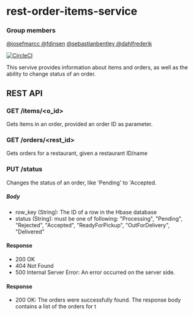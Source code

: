 # rest-order-items-service
### Group members  

[@josefmarcc ](https://github.com/josefmarcc)
[@fdinsen](https://github.com/fdinsen)
[@sebastianbentley ](https://github.com/SebastianBentley)
[@dahlfrederik ](https://github.com/dahlfrederik)

[![CircleCI](https://dl.circleci.com/status-badge/img/gh/f2js/rest-order-items-service/tree/main.svg?style=svg)](https://dl.circleci.com/status-badge/redirect/gh/f2js/rest-order-items-service/tree/main)


This servive provides information about items and orders, as well as the ability to change status of an order.

## REST API
### GET /items/<o_id>
Gets items in an order, provided an order ID as parameter.

### GET /orders/<rest_id>
Gets orders for a restaurant, given a restaurant ID/name

### PUT /status
Changes the status of an order, like 'Pending' to 'Accepted.

##### Body
- row_key (String): The ID of a row in the Hbase database 
- status (String): must be one of following: "Processing", "Pending", "Rejected", "Accepted", "ReadyForPickup", "OutForDelivery", "Delivered"


 #### Response
 - 200 OK
 - 404 Not Found
 - 500 Internal Server Error: An error occurred on the server side.

#### Response
- 200 OK: The orders were successfully found. The response body contains a list of the orders for t
